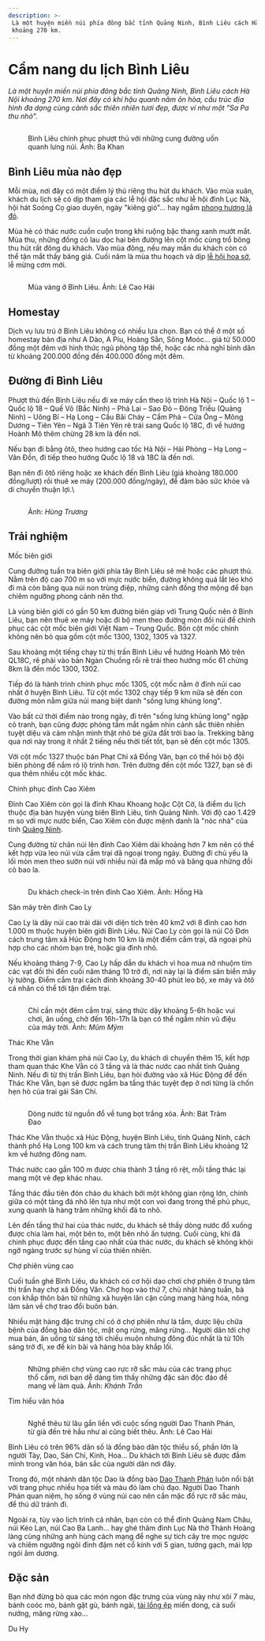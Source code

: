 ```yaml
---
description: >-
 Là một huyện miền núi phía đông bắc tỉnh Quảng Ninh, Bình Liêu cách Hà Nội
 khoảng 270 km.
---
```


# Cẩm nang du lịch Bình Liêu

_Là một huyện miền núi phía đông bắc tỉnh Quảng Ninh, Bình Liêu cách Hà Nội khoảng 270 km. Nơi đây có khí hậu quanh năm ôn hòa, cấu trúc địa hình đa dạng cùng cảnh sắc thiên nhiên tươi đẹp, được ví như một "Sa Pa thu nhỏ"._

<figure><img src="https://i1-dulich.vnecdn.net/2022/06/23/Binh-Lieu-0101-jpeg-3709-16546-2587-5474-1655973248.jpg?w=0&#x26;h=0&#x26;q=100&#x26;dpr=1&#x26;fit=crop&#x26;s=YOFZzy3sIClrTd_wLzxsIg" alt=""><figcaption><p>Bình Liêu chinh phục phượt thủ với những cung đường uốn quanh lưng núi. Ảnh: Ba Khan</p></figcaption></figure>

## Bình Liêu mùa nào đẹp

Mỗi mùa, nơi đây có một điểm lý thú riêng thu hút du khách. Vào mùa xuân, khách du lịch sẽ có dịp tham gia các lễ hội đặc sắc như lễ hội đình Lục Nà, hội hát Soóng Cọ giao duyên, ngày "kiêng gió"… hay ngắm [phong hương lá đỏ](https://vnexpress.net/phong-huong-la-do-o-binh-lieu-4426470).

Mùa hè có thác nước cuồn cuộn trong khi ruộng bậc thang xanh mướt mắt. Mùa thu, những đồng cỏ lau dọc hai bên đường lên cột mốc cùng trổ bông thu hút rất đông du khách. Vào mùa đông, nếu may mắn du khách còn có thể tận mắt thấy băng giá. Cuối năm là mùa thu hoạch và dịp [lễ hội hoa sở](https://vnexpress.net/trekking-binh-lieu-thang-12-4402636), lễ mừng cơm mới.

<figure><img src="https://i1-dulich.vnecdn.net/2022/06/23/mua-vang-binh-lieu-jpeg-9427-1-8091-3771-1655973249.jpg?w=0&#x26;h=0&#x26;q=100&#x26;dpr=1&#x26;fit=crop&#x26;s=q8RRaoDz6Gi6q4dK8GhCFQ" alt=""><figcaption><p>Mùa vàng ở Bình Liêu. Ảnh: Lê Cao Hải</p></figcaption></figure>

## Homestay

Dịch vụ lưu trú ở Bình Liêu không có nhiều lựa chọn. Bạn có thể ở một số homestay bản địa như A Dào, A Píu, Hoàng Sằn, Sông Moóc… giá từ 50.000 đồng một đêm với hình thức ngủ phòng tập thể, hoặc các nhà nghỉ bình dân từ khoảng 200.000 đồng đến 400.000 đồng một đêm.

## Đường đi Bình Liêu

Phượt thủ đến Bình Liêu nếu đi xe máy cần theo lộ trình Hà Nội – Quốc lộ 1 – Quốc lộ 18 – Quế Võ (Bắc Ninh) – Phả Lại – Sao Đỏ – Đông Triều (Quảng Ninh) – Uông Bí – Hạ Long – Cầu Bãi Cháy – Cẩm Phả – Cửa Ông – Mông Dương – Tiên Yên – Ngã 3 Tiên Yên rẽ trái sang Quốc lộ 18C, đi về hướng Hoành Mô thêm chừng 28 km là đến nơi.

Nếu bạn đi bằng ôtô, theo hướng cao tốc Hà Nội – Hải Phòng – Hạ Long – Vân Đồn, đi tiếp theo hướng Quốc lộ 18 và 18C là đến nơi.

Bạn nên đi ôtô riêng hoặc xe khách đến Bình Liêu (giá khoảng 180.000 đồng/lượt) rồi thuê xe máy (200.000 đồng/ngày), để đảm bảo sức khỏe và di chuyển thuận lợi.\\

<figure><img src="https://i1-dulich.vnecdn.net/2022/06/23/Binh-Lieu-04-2067-1654667805-5872-1655973249.jpg?w=0&#x26;h=0&#x26;q=100&#x26;dpr=1&#x26;fit=crop&#x26;s=LN1G2fHiZL5vy55GUrq9ww" alt=""><figcaption><p>Ảnh: <em>Hùng Trương</em></p></figcaption></figure>

## Trải nghiệm

Mốc biên giới

Cung đường tuần tra biên giới phía tây Bình Liêu sẽ mê hoặc các phượt thủ. Nằm trên độ cao 700 m so với mực nước biển, đường không quá lắt léo khó đi mà còn băng qua núi non trùng điệp, những cánh đồng thơ mộng để bạn chiêm ngưỡng phong cảnh nên thơ.

Là vùng biên giới có gần 50 km đường biên giáp với Trung Quốc nên ở Bình Liêu, bạn nên thuê xe máy hoặc đi bộ men theo đường mòn đồi núi để chinh phục các cột mốc biên giới Việt Nam – Trung Quốc. Bốn cột mốc chính không nên bỏ qua gồm cột mốc 1300, 1302, 1305 và 1327.

Sau khoảng một tiếng chạy từ thị trấn Bình Liêu về hướng Hoành Mô trên QL18C, rẽ phải vào bản Ngàn Chuồng rồi rẽ trái theo hướng mốc 61 chừng 8km là đến mốc 1300, 1302.

Tiếp đó là hành trình chinh phục mốc 1305, cột mốc nằm ở đỉnh núi cao nhất ở huyện Bình Liêu. Từ cột mốc 1302 chạy tiếp 9 km nữa sẽ đến con đường mòn nằm giữa núi mang biệt danh "sống lưng khủng long".

Vào bất cứ thời điểm nào trong ngày, đi trên "sống lưng khủng long" ngập cỏ tranh, bạn cũng được phóng tầm mắt ngắm nhìn cảnh sắc thiên nhiên tuyệt diệu và cảm nhận mình thật nhỏ bé giữa đất trời bao la. Trekking băng qua nơi này trong ít nhất 2 tiếng nếu thời tiết tốt, bạn sẽ đến cột mốc 1305.

Với cột mốc 1327 thuộc bản Phạt Chỉ xã Đồng Văn, bạn có thể hỏi bộ đội biên phòng để nắm rõ lộ trình hơn. Trên đường đến cột mốc 1327, bạn sẽ đi qua thêm nhiều cột mốc khác.

Chinh phục đỉnh Cao Xiêm

Đỉnh Cao Xiêm còn gọi là đỉnh Khau Khoang hoặc Cột Cờ, là điểm du lịch thuộc địa bàn huyện vùng biên Bình Liêu, tỉnh Quảng Ninh. Với độ cao 1.429 m so với mực nước biển, Cao Xiêm còn được mệnh danh là "nóc nhà" của tỉnh [Quảng Ninh](https://vnexpress.net/cam-nang-du-lich-quang-ninh-4479287).

Cung đường từ chân núi lên đỉnh Cao Xiêm dài khoảng hơn 7 km nên có thể kết hợp vừa leo núi vừa cắm trại dã ngoại trong ngày. Đường đi chủ yếu là lối mòn men theo sườn núi với nhiều núi đá mấp mô và băng qua những đồi cỏ bao la.

<figure><img src="https://i1-dulich.vnecdn.net/2022/06/23/Cao-Xiem-4-jpeg-4191-165466780-4677-8874-1655973252.jpg?w=0&#x26;h=0&#x26;q=100&#x26;dpr=1&#x26;fit=crop&#x26;s=19PuC_Xr1301UIJlwoIUdA" alt=""><figcaption><p>Du khách check-in trên đỉnh Cao Xiêm. Ảnh: Hồng Hà</p></figcaption></figure>

Săn mây trên đỉnh Cao Ly

Cao Ly là dãy núi cao trải dài với diện tích trên 40 km2 với 8 đỉnh cao hơn 1.000 m thuộc huyện biên giới Bình Liêu. Núi Cao Ly còn gọi là núi Cô Đơn cách trung tâm xã Húc Động hơn 10 km là một điểm cắm trại, dã ngoại phù hợp cho các nhóm bạn trẻ, hoặc gia đình nhỏ.

Nếu khoảng tháng 7-9, Cao Ly hấp dẫn du khách vì hoa mua nở nhuộm tím các vạt đồi thì đến cuối năm tháng 10 trở đi, nơi này lại là điểm săn biển mây lý tưởng. Điểm cắm trại cách đỉnh khoảng 30-40 phút leo bộ, xe máy và ôtô cá nhân có thể tới tận điểm trại.

<figure><img src="https://i1-dulich.vnecdn.net/2022/06/23/nui-cao-ly-jpeg-7904-165466780-5438-9122-1655973254.jpg?w=0&#x26;h=0&#x26;q=100&#x26;dpr=1&#x26;fit=crop&#x26;s=jpkf7JBdMdWENLB4BSuMTA" alt=""><figcaption><p>Chỉ cần một đêm cắm trại, sáng thức dậy khoảng 5-6h hoặc vui chơi, ăn uống, chờ đến 16h-17h là bạn có thể ngắm nhìn vũ điệu của mây trời. Ảnh: <em>Mũm Mỹm</em></p></figcaption></figure>

Thác Khe Vằn

Trong thời gian khám phá núi Cao Ly, du khách di chuyển thêm 15, kết hợp tham quan thác Khe Vằn có 3 tầng và là thác nước cao nhất tỉnh Quảng Ninh. Nếu đi từ thị trấn Bình Liêu, bạn hỏi đường vào xã Húc Động để đến Thác Khe Vằn, bạn sẽ được ngắm ba tầng thác tuyệt đẹp ở nơi từng là chốn hẹn hò của trai gái Sán Chỉ.

<figure><img src="https://i1-dulich.vnecdn.net/2022/06/23/thac-khe-van-jpeg-9676-1654668-6777-2896-1655973254.jpg?w=0&#x26;h=0&#x26;q=100&#x26;dpr=1&#x26;fit=crop&#x26;s=iknuXuXAZ5lcqSvmtZZ7Lw" alt=""><figcaption><p>Dòng nước từ nguồn đổ về tung bọt trắng xóa. Ảnh: Bát Trảm Đao</p></figcaption></figure>

Thác Khe Vằn thuộc xã Húc Động, huyện Bình Liêu, tỉnh Quảng Ninh, cách thành phố Hạ Long 100 km và cách trung tâm thị trấn Bình Liêu khoảng 12 km về hướng đông nam.

Thác nước cao gần 100 m được chia thành 3 tầng rõ rệt, mỗi tầng thác lại mang một vẻ đẹp khác nhau.

Tầng thác đầu tiên đón chào du khách bởi một không gian rộng lớn, chính giữa có một tảng đá nhô lên tựa như một con voi đang trong thế phủ phục, xung quanh là hàng trăm những khối đá to nhỏ.

Lên đến tầng thứ hai của thác nước, du khách sẽ thấy dòng nước đổ xuống được chia làm hai, một bên to, một bên nhỏ ấn tượng. Cuối cùng, khi đã chinh phục được đến tầng cao nhất của thác nước, du khách sẽ không khỏi ngỡ ngàng trước sự hùng vĩ của thiên nhiên.

Chợ phiên vùng cao

Cuối tuần ghé Bình Liêu, du khách có cơ hội dạo chơi chợ phiên ở trung tâm thị trấn hay chợ xã Đồng Văn. Chợ họp vào thứ 7, chủ nhật hàng tuần, bà con khắp thôn bản từ những xã huyện lân cận cũng mang hàng hóa, nông lâm sản về chợ trao đổi buôn bán.

Nhiều mặt hàng đặc trưng chỉ có ở chợ phiên như lá tắm, dược liệu chữa bệnh của đồng bào dân tộc, mật ong rừng, măng rừng… Người dân tới chợ mua bán, ăn uống từ sáng tới chiều muộn nhưng đông đúc nhất là từ 10h sáng trở đi, xe để kín bãi và hàng hóa bày khắp lối.

<figure><img src="https://i1-dulich.vnecdn.net/2022/06/23/cho-phien-Binh-Lieu-jpeg-9610-8129-3198-1655973255.jpg?w=0&#x26;h=0&#x26;q=100&#x26;dpr=1&#x26;fit=crop&#x26;s=zsUAJkR8rkSjiKV9p9g07g" alt=""><figcaption><p>Những phiên chợ vùng cao rực rỡ sắc màu của các trang phục thổ cẩm, nơi bạn dễ dàng tìm thấy những đặc sản độc đáo để mang về làm quà. Ảnh: <em>Khánh Trần</em></p></figcaption></figure>

Tìm hiểu văn hóa

<figure><img src="https://i1-dulich.vnecdn.net/2022/06/23/nguoi-dao-thanh-phan-34-jpeg-8-7860-1575-1655973255.jpg?w=0&#x26;h=0&#x26;q=100&#x26;dpr=1&#x26;fit=crop&#x26;s=V8Z7LbpLHP0wUf5LrAmA1A" alt=""><figcaption><p>Nghề thêu từ lâu gắn liền với cuộc sống người Dao Thanh Phán, từ già đến trẻ hầu như ai cũng biết thêu. Ảnh: Lê Cao Hải</p></figcaption></figure>

Bình Liêu có trên 96% dân số là đồng bào dân tộc thiểu số, phần lớn là người Tày, Dao, Sán Chỉ, Kinh, Hoa… Du khách tới Bình Liêu sẽ được đắm mình trong văn hóa, bản sắc của người dân nơi đây.

Trong đó, một nhánh dân tộc Dao là đồng bào [Dao Thanh Phán](https://vnexpress.net/nguoi-dao-thanh-phan-o-binh-lieu-4412959) luôn nổi bật với trang phục nhiều họa tiết và màu đỏ làm chủ đạo. Người Dao Thanh Phán quan niệm, họ sống ở vùng núi cao nên cần mặc đồ rực rỡ sắc màu, để thú dữ tránh đi.

Ngoài ra, tùy vào lịch trình cá nhân, bạn còn có thể đỉnh Quảng Nam Châu, núi Kéo Lạn, núi Cao Ba Lanh… hay ghé thăm đình Lục Nà thờ Thành Hoàng làng cùng những anh hùng cách mạng để nghe sự tích cây tre mọc ngược và chiêm ngưỡng ngôi đình đậm nét cổ kính với 5 gian, tường gạch, mái lợp ngói âm dương.

## Đặc sản

Bạn nhớ đừng bỏ qua các món ngon đặc trưng của vùng này như xôi 7 màu, bánh coóc mò, bánh gật gù, bánh ngải, [tài lồng ệp](https://vnexpress.net/thom-mem-banh-tai-long-ep-quang-ninh-3081795) miến dong, cá suối nướng, măng rừng xào…

Du Hy

<figure><img src="https://i1-dulich.vnecdn.net/2022/06/23/Binh-Lieu-23-jpeg-1988-1654667-4675-3335-1655973256.jpg?w=0&#x26;h=0&#x26;q=100&#x26;dpr=1&#x26;fit=crop&#x26;s=5rmedz5cWGDN5Ks65sX7lQ" alt=""><figcaption></figcaption></figure>
